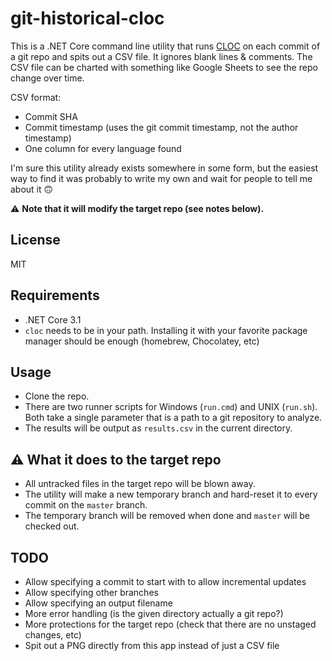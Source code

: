 # git-historical-cloc

This is a .NET Core command line utility that runs [CLOC](https://github.com/AlDanial/cloc) on each commit of a git repo and spits out a CSV file.  It ignores blank lines & comments.  The CSV file can be charted with something like Google Sheets to see the repo change over time.

CSV format:
* Commit SHA
* Commit timestamp (uses the git commit timestamp, not the author timestamp)
* One column for every language found

I'm sure this utility already exists somewhere in some form, but the easiest way to find it was probably to write my own and wait for people to tell me about it :upside_down_face:

:warning: **Note that it will modify the target repo (see notes below).**  

## License

MIT

## Requirements

* .NET Core 3.1
* `cloc` needs to be in your path.  Installing it with your favorite package manager should be enough (homebrew, Chocolatey, etc)

## Usage

* Clone the repo.  
* There are two runner scripts for Windows (`run.cmd`) and UNIX (`run.sh`).  Both take a single parameter that is a path to a git repository to analyze.
* The results will be output as `results.csv` in the current directory.

## :warning: What it does to the target repo

* All untracked files in the target repo will be blown away.
* The utility will make a new temporary branch and hard-reset it to every commit on the `master` branch.  
* The temporary branch will be removed when done and `master` will be checked out.

## TODO

* Allow specifying a commit to start with to allow incremental updates
* Allow specifying other branches
* Allow specifying an output filename
* More error handling (is the given directory actually a git repo?)
* More protections for the target repo (check that there are no unstaged changes, etc)
* Spit out a PNG directly from this app instead of just a CSV file
